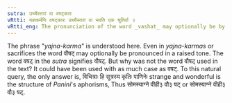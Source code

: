 ```yaml
---
sutra: उच्चैस्तरां वा वषट्कारः
vRtti: यज्ञकर्मणि वषट्कारः उच्चैस्तरां वा भवति एक श्रुतिर्वा ॥
vRtti_eng: The pronunciation of the word _vashat_ may optionally be by raising the voice (acutely accented), or it may be pronounced with monotony.
---
```

The phrase "_yajna_-_karma_" is understood here. Even in _yajna_-_karmas_ or sacrifices the word वौषट् may optionally be pronounced in a raised tone. The word वषट् in the _sutra_ signifies वौषट्. But why was not the word वौषट् used in the text? It could have been used with as much case as वषट्. To this natural query, the only answer is, विचित्राः हि सूत्रस्य कृतिः पाणिनेः strange and wonderful is the structure of _Panini_'s aphorisms, Thus सोमस्याग्ने वीही३ वौ३ षट् or सोमस्याग्ने वीही३ वौ३ षट्.
